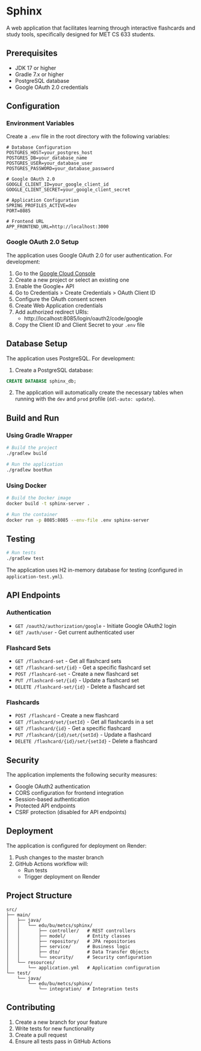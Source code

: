 # Sphinx

A web application that facilitates learning through interactive flashcards and study tools, specifically designed for MET CS 633 students.

## Prerequisites

- JDK 17 or higher
- Gradle 7.x or higher
- PostgreSQL database
- Google OAuth 2.0 credentials

## Configuration

### Environment Variables

Create a `.env` file in the root directory with the following variables:

```properties
# Database Configuration
POSTGRES_HOST=your_postgres_host
POSTGRES_DB=your_database_name
POSTGRES_USER=your_database_user
POSTGRES_PASSWORD=your_database_password

# Google OAuth 2.0
GOOGLE_CLIENT_ID=your_google_client_id
GOOGLE_CLIENT_SECRET=your_google_client_secret

# Application Configuration
SPRING_PROFILES_ACTIVE=dev
PORT=8085

# Frontend URL
APP_FRONTEND_URL=http://localhost:3000
```

### Google OAuth 2.0 Setup

The application uses Google OAuth 2.0 for user authentication. For development:

1. Go to the [Google Cloud Console](https://console.cloud.google.com/)
2. Create a new project or select an existing one
3. Enable the Google+ API
4. Go to Credentials > Create Credentials > OAuth Client ID
5. Configure the OAuth consent screen
6. Create Web Application credentials
7. Add authorized redirect URIs:
    - http://localhost:8085/login/oauth2/code/google
8. Copy the Client ID and Client Secret to your `.env` file

## Database Setup

The application uses PostgreSQL. For development:

1. Create a PostgreSQL database:
```sql
CREATE DATABASE sphinx_db;
```

2. The application will automatically create the necessary tables when running with the `dev` and `prod` profile (`ddl-auto: update`).

## Build and Run

### Using Gradle Wrapper

```bash
# Build the project
./gradlew build

# Run the application
./gradlew bootRun
```

### Using Docker

```bash
# Build the Docker image
docker build -t sphinx-server .

# Run the container
docker run -p 8085:8085 --env-file .env sphinx-server
```

## Testing

```bash
# Run tests
./gradlew test
```

The application uses H2 in-memory database for testing (configured in `application-test.yml`).

## API Endpoints

### Authentication

- `GET /oauth2/authorization/google` - Initiate Google OAuth2 login
- `GET /auth/user` - Get current authenticated user

### Flashcard Sets

- `GET /flashcard-set` - Get all flashcard sets
- `GET /flashcard-set/{id}` - Get a specific flashcard set
- `POST /flashcard-set` - Create a new flashcard set
- `PUT /flashcard-set/{id}` - Update a flashcard set
- `DELETE /flashcard-set/{id}` - Delete a flashcard set

### Flashcards

- `POST /flashcard` - Create a new flashcard
- `GET /flashcard/set/{setId}` - Get all flashcards in a set
- `GET /flashcard/{id}` - Get a specific flashcard
- `PUT /flashcard/{id}/set/{setId}` - Update a flashcard
- `DELETE /flashcard/{id}/set/{setId}` - Delete a flashcard

## Security

The application implements the following security measures:

- Google OAuth2 authentication
- CORS configuration for frontend integration
- Session-based authentication
- Protected API endpoints
- CSRF protection (disabled for API endpoints)

## Deployment

The application is configured for deployment on Render:

1. Push changes to the master branch
2. GitHub Actions workflow will:
    - Run tests
    - Trigger deployment on Render

## Project Structure

```
src/
├── main/
│   ├── java/
│   │   └── edu/bu/metcs/sphinx/
│   │       ├── controller/   # REST controllers
│   │       ├── model/        # Entity classes
│   │       ├── repository/   # JPA repositories
│   │       ├── service/      # Business logic
│   │       ├── dto/          # Data Transfer Objects
│   │       └── security/     # Security configuration
│   └── resources/
│       └── application.yml   # Application configuration
└── test/
    └── java/
        └── edu/bu/metcs/sphinx/
            └── integration/  # Integration tests
```

## Contributing

1. Create a new branch for your feature
2. Write tests for new functionality
3. Create a pull request
4. Ensure all tests pass in GitHub Actions
